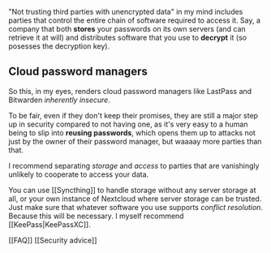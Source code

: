 ---
---

"Not trusting third parties with unencrypted data" in my mind includes parties that control the entire chain of software required to access it. Say, a company that both **stores** your passwords on its own servers (and can retrieve it at will) and distributes software that you use to **decrypt** it (so posesses the decryption key).

## Cloud password managers

So this, in my eyes, renders cloud password managers like LastPass and Bitwarden *inherently insecure*.

To be fair, even if they don't keep their promises, they are still a major step up in security compared to not having one, as it's very easy to a human being to slip into **reusing passwords**, which opens them up to attacks not just by the owner of their password manager, but waaaay more parties than that.

I recommend separating _storage_ and _access_ to parties that are vanishingly unlikely to cooperate to access your data.

You can use [[Syncthing]] to handle storage without any server storage at all, or your own instance of Nextcloud where server storage can be trusted. Just make sure that whatever software you use supports _conflict resolution_. Because this will be necessary. I myself recommend [[KeePass|KeePassXC]].

[[FAQ]] [[Security advice]]
